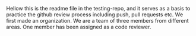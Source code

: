 Hellow this is the readme file in the testing-repo, and 
it serves as a basis to practice the github review process including
push, pull requests etc.
We first made an organization.
We are a team of three members 
from different areas.
One member has been assigned as a code reviewer.
